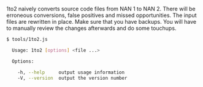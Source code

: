 1to2 naively converts source code files from NAN 1 to NAN 2. There will be erroneous conversions, false positives and
missed opportunities. The input files are rewritten in place. Make sure that you have backups. You will have to manually
review the changes afterwards and do some touchups.

```sh
$ tools/1to2.js

  Usage: 1to2 [options] <file ...>

  Options:

    -h, --help     output usage information
    -V, --version  output the version number
```
